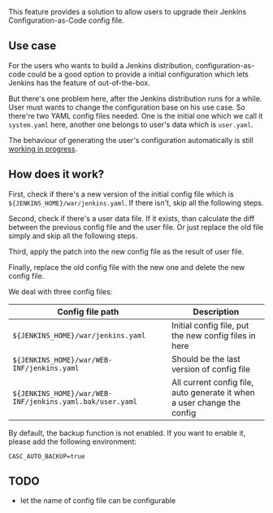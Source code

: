 This feature provides a solution to allow users to upgrade their Jenkins Configuration-as-Code config file.

## Use case

For the users who wants to build a Jenkins distribution, configuration-as-code could be a good
 option to provide a initial configuration which lets Jenkins has the feature of out-of-the-box.
 
But there's one problem here, after the Jenkins distribution runs for a while. User must wants to
 change the configuration base on his use case. So there're two YAML config files needed.
 One is the initial one which we call it `system.yaml` here, another one belongs to user's data
 which is `user.yaml`.
 
The behaviour of generating the user's configuration automatically is still
 [working in progress](https://github.com/jenkinsci/configuration-as-code-plugin/pull/1218).
 
## How does it work?

First, check if there's a new version of the initial config file which is
 `${JENKINS_HOME}/war/jenkins.yaml`. If there isn't, skip all the following steps.
 
Second, check if there's a user data file. If it exists, than calculate the diff between
 the previous config file and the user file. Or just replace the old file simply and skip
 all the following steps.
 
Third, apply the patch into the new config file as the result of user file.

Finally, replace the old config file with the new one and delete the new config file.

We deal with three config files:

|Config file path|Description|
|---|---|
|`${JENKINS_HOME}/war/jenkins.yaml`|Initial config file, put the new config files in here|
|`${JENKINS_HOME}/war/WEB-INF/jenkins.yaml`|Should be the last version of config file|
|`${JENKINS_HOME}/war/WEB-INF/jenkins.yaml.bak/user.yaml`|All current config file, auto generate it when a user change the config|

By default, the backup function is not enabled. If you want to enable it, please add the following environment:

`CASC_AUTO_BACKUP=true`

## TODO

- let the name of config file can be configurable
